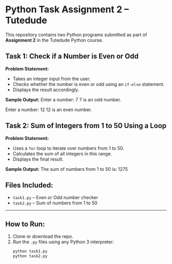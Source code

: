 # Python Task Assignment 2 – Tutedude

This repository contains two Python programs submitted as part of **Assignment 2** in the Tutedude Python course.

## Task 1: Check if a Number is Even or Odd

**Problem Statement:**
- Takes an integer input from the user.
- Checks whether the number is even or odd using an `if-else` statement.
- Displays the result accordingly.

**Sample Output:**
Enter a number: 7
7 is an odd number.

Enter a number: 12
12 is an even number.



## Task 2: Sum of Integers from 1 to 50 Using a Loop

**Problem Statement:**
- Uses a `for` loop to iterate over numbers from 1 to 50.
- Calculates the sum of all integers in this range.
- Displays the final result.

**Sample Output:**
The sum of numbers from 1 to 50 is: 1275



## Files Included:
- `task1.py` – Even or Odd number checker
- `task2.py` – Sum of numbers from 1 to 50

---

## How to Run:
1. Clone or download the repo.
2. Run the `.py` files using any Python 3 interpreter:
   ```bash
   python task1.py
   python task2.py
